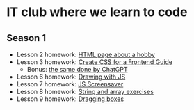 # IT club where we learn to code

## Season 1

* Lesson 2 homework: [HTML page about a hobby](https://cynical-goldfinch.github.io/it-club/01-02-hobby/)
* Lesson 3 homework: [Create CSS for a Frontend Guide](https://cynical-goldfinch.github.io/it-club/01-03-frontend-guide/)
  * Bonus: [the same done by ChatGPT](https://cynical-goldfinch.github.io/it-club/01-03-frontend-guide/styled-by-ai.html)
* Lesson 6 homework: [Drawing with JS](https://cynical-goldfinch.github.io/it-club/01-06-pretty-circles/)
* Lesson 7 homework: [JS Screensaver](https://cynical-goldfinch.github.io/it-club/01-07-screensaver/)
* Lesson 8 homework: [String and array exercises](https://cynical-goldfinch.github.io/it-club/01-08-string-and-array-exercises/)
* Lesson 9 homework: [Dragging boxes](https://cynical-goldfinch.github.io/it-club/01-09-drag/)
